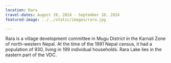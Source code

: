 ```yaml
---
location: Rara
travel-dates: Augest 26, 2024 - September 10, 2024
featured-image: ../../static/images/rara.jpg

---
```

Rara is a village development committee in Mugu District in the Karnali Zone of north-western Nepal. At the time of the 1991 Nepal census, it had a population of 930, living in 199 individual households. Rara Lake lies in the eastern part of the VDC.